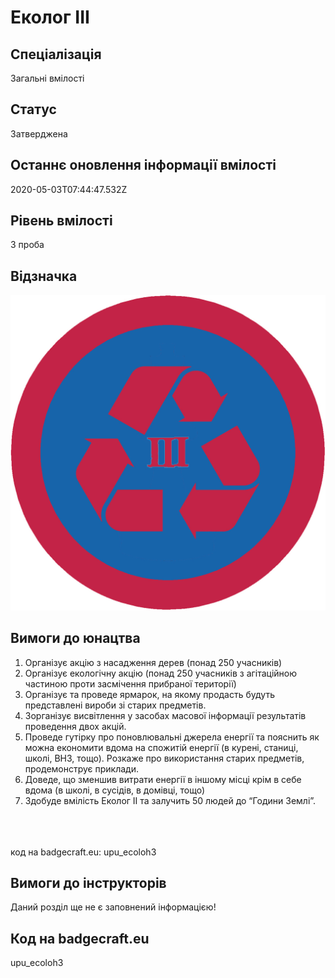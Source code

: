 # Еколог ІІІ

## Спеціалізація

Загальні вмілості

## Статус

Затверджена

## Останнє оновлення інформації вмілості

2020-05-03T07:44:47.532Z

## Рівень вмілості

3 проба

## Відзначка

![Відзначка](../images/Ekoloh_III/______-3.jpg)

## Вимоги до юнацтва

<ol><li>Організує акцію з насадження дерев (понад 250 учасників)</li><li>Організує екологічну акцію (понад 250 учасників з агітаційною частиною проти засмічення прибраної території)</li><li>Організує та проведе ярмарок, на якому продасть будуть представлені вироби зі старих предметів.</li><li>Зорганізує висвітлення у засобах масової інформації результатів проведення двох акцій.</li><li>Проведе гутірку про поновлювальні джерела енергії та пояснить як можна економити вдома на спожитій енергії (в курені, станиці, школі, ВНЗ, тощо). Розкаже про використання старих предметів, продемонструє приклади.</li><li>Доведе, що зменшив витрати енергії в іншому місці крім в себе вдома (в школі, в сусідів, в домівці, тощо)</li><li>Здобуде вмілість Еколог ІІ та залучить 50 людей до “Години Землі”.</li></ol><br><span><br><br></span>код на badgecraft.eu: upu_ecoloh3<br>

## Вимоги до інструкторів

Даний розділ ще не є заповнений інформацією!

## Код на badgecraft.eu

upu_ecoloh3